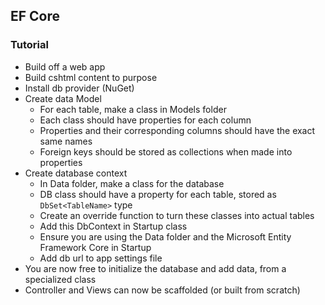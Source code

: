 ## EF Core

### Tutorial

- Build off a web app
- Build cshtml content to purpose
- Install db provider (NuGet)
- Create data Model
  - For each table, make a class in Models folder
  - Each class should have properties for each column
  - Properties and their corresponding columns should have the exact same names
  - Foreign keys should be stored as collections when made into properties
- Create database context
  - In Data folder, make a class for the database
  - DB class should have a property for each table, stored as `DbSet<TableName>` type
  - Create an override function to turn these classes into actual tables
  - Add this DbContext in Startup class
  - Ensure you are using the Data folder and the Microsoft Entity Framework Core in Startup
  - Add db url to app settings file
- You are now free to initialize the database and add data, from a specialized class
- Controller and Views can now be scaffolded (or built from scratch)
